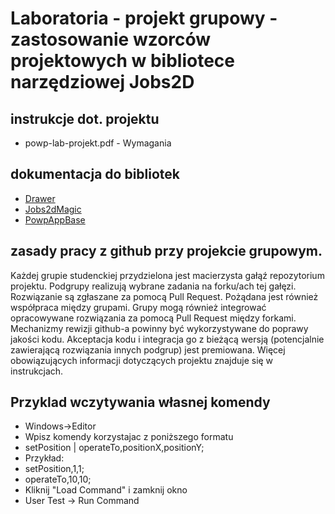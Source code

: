# Laboratoria - projekt grupowy - zastosowanie wzorców projektowych w bibliotece narzędziowej Jobs2D

## instrukcje dot. projektu

* powp-lab-projekt.pdf - Wymagania

## dokumentacja do bibliotek 

* [Drawer](http://coach.kis.p.lodz.pl/powp-libs-docs/Drawer/)
* [Jobs2dMagic](http://coach.kis.p.lodz.pl/powp-libs-docs/Jobs2dMagic/)
* [PowpAppBase](http://coach.kis.p.lodz.pl/powp-libs-docs/PowpAppBase/)

## zasady pracy z github przy projekcie grupowym.

Każdej grupie studenckiej przydzielona jest macierzysta gałąź repozytorium projektu. Podgrupy realizują wybrane zadania na forku/ach tej gałęzi. Rozwiązanie są zgłaszane za pomocą Pull Request. Pożądana jest również współpraca między grupami. Grupy mogą również integrować opracowywane rozwiązania za pomocą Pull Request między forkami. Mechanizmy rewizji github-a powinny być wykorzystywane do poprawy jakości kodu.
Akceptacja kodu i integracja go z bieżącą wersją (potencjalnie zawierającą rozwiązania innych podgrup) jest premiowana. Więcej obowiązujących informacji dotyczących projektu znajduje się w instrukcjach.

## Przyklad wczytywania własnej komendy

* Windows->Editor
* Wpisz komendy korzystajac z poniższego formatu
* setPosition | operateTo,positionX,positionY;
* Przykład:
* setPosition,1,1;
* operateTo,10,10;
* Kliknij "Load Command" i zamknij okno
* User Test -> Run Command
